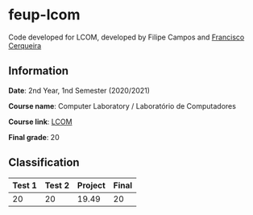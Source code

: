 # feup-lcom
Code developed for LCOM, developed by Filipe Campos and [Francisco Cerqueira](https://github.com/xico2001pt)

## Information
**Date**: 2nd Year, 1nd Semester (2020/2021)

**Course name**: Computer Laboratory / Laboratório de Computadores

**Course link**: [LCOM](https://sigarra.up.pt/feup/pt/ucurr_geral.ficha_uc_view?pv_ocorrencia_id=459473)

**Final grade**: 20

## Classification

| Test 1 | Test 2 | Project | Final |
|--------|--------|---------|-------|
| 20     | 20     | 19.49   | 20    |
